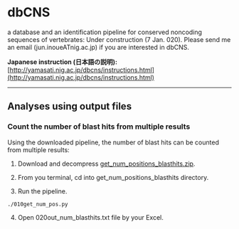 # dbCNS
a database and an identification pipeline for conserved noncoding sequences of vertebrates: Under construction  (7 Jan. 020). Please send me an email (jun.inoueATnig.ac.jp) if you are interested in dbCNS.  

<b>Japanese instruction (日本語の説明):</b> [http://yamasati.nig.ac.jp/dbcns/instructions.html](http://yamasati.nig.ac.jp/dbcns/instructions.html)

---
## Analyses using output files


### Count the number of blast hits from multiple results

Using the downloaded pipeline, the number of blast hits can be counted from multiple results:

1. Download and decompress [get_num_positions_blasthits.zip](https://github.com/jun-inoue/dbCNS/tree/master/images/get_num_positions_blasthits.zip). 

2. From you terminal, cd into get_num_positions_blasthits directory.

3. Run the pipeline.
```
./010get_num_pos.py
```
4. Open 020out_num_blasthits.txt file by your Excel.


<br />  
